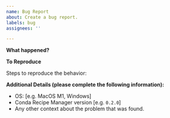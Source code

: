 ```yaml
---
name: Bug Report
about: Create a bug report.
labels: bug
assignees: ''

---
```


**What happened?**
<!-- A clear and concise description of what the bug is and what you expected to happen. -->

**To Reproduce**

Steps to reproduce the behavior:

**Additional Details (please complete the following information):**
 - OS: [e.g. MacOS M1, Windows]
 - Conda Recipe Manager version [e.g. `0.2.0`]
 - Any other context about the problem that was found.
